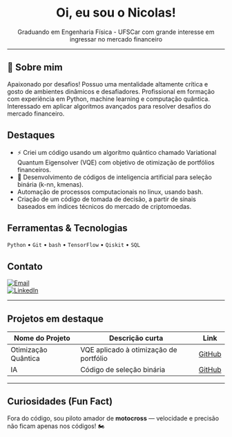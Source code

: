 <!-- Header com nome e título -->
<h1 align="center">Oi, eu sou o Nicolas!</h1>
<p align="center">Graduando em Engenharia Física - UFSCar com grande interesse em ingressar no mercado financeiro</p>

---

## 💼 Sobre mim
Apaixonado por desafios! Possuo uma mentalidade altamente crítica e gosto de ambientes dinâmicos e desafiadores.
Profissional em formação com experiência em Python, machine learning e computação quântica.  
Interessado em aplicar algoritmos avançados para resolver desafios do mercado financeiro.


##  Destaques
- ⚡ Criei um código usando um algorítmo quântico chamado Variational Quantum Eigensolver (VQE) com objetivo de otimização de portfólios financeiros.
- 🤖 Desenvolvimento de códigos de inteligencia artificial para seleção binária (k-nn, kmenas).
-  Automação de processos computacionais no linux, usando bash.
-  Criação de um código de tomada de decisão, a partir de sinais baseados em índices técnicos do mercado de criptomoedas.

##  Ferramentas & Tecnologias
`Python` • `Git` • `bash` • `TensorFlow` • `Qiskit` • `SQL`

##  Contato
[![Email](https://img.shields.io/badge/Email-nicolasquant%40gmail.com-red)](mailto:nicolas.cenedesi@gmail.com)  
[![LinkedIn](https://img.shields.io/badge/LinkedIn-NicolasQuant-blue?logo=linkedin)](www.linkedin.com/in/nicolas-cenedesi-silveira)

---

##  Projetos em destaque
| Nome do Projeto | Descrição curta | Link |
|-----------------|------------------|------|
| Otimização Quântica | VQE aplicado à otimização de portfólio | [GitHub](https://github.com/...) |
| IA | Código de seleção binária | [GitHub](https://github.com/...) |

---

##  Curiosidades (Fun Fact)
Fora do código, sou piloto amador de **motocross** — velocidade e precisão não ficam apenas nos códigos! 🏍 

